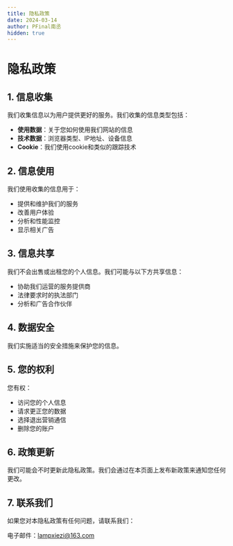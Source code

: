 ```yaml
---
title: 隐私政策
date: 2024-03-14
author: PFinal南丞
hidden: true
---
```


# 隐私政策

## 1. 信息收集

我们收集信息以为用户提供更好的服务。我们收集的信息类型包括：

- **使用数据**：关于您如何使用我们网站的信息
- **技术数据**：浏览器类型、IP地址、设备信息
- **Cookie**：我们使用cookie和类似的跟踪技术

## 2. 信息使用

我们使用收集的信息用于：

- 提供和维护我们的服务
- 改善用户体验
- 分析和性能监控
- 显示相关广告

## 3. 信息共享

我们不会出售或出租您的个人信息。我们可能与以下方共享信息：

- 协助我们运营的服务提供商
- 法律要求时的执法部门
- 分析和广告合作伙伴

## 4. 数据安全

我们实施适当的安全措施来保护您的信息。

## 5. 您的权利

您有权：

- 访问您的个人信息
- 请求更正您的数据
- 选择退出营销通信
- 删除您的账户

## 6. 政策更新

我们可能会不时更新此隐私政策。我们会通过在本页面上发布新政策来通知您任何更改。

## 7. 联系我们

如果您对本隐私政策有任何问题，请联系我们：

电子邮件：lampxiezi@163.com